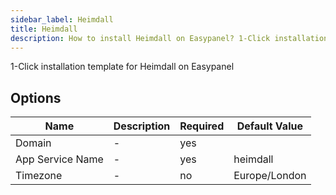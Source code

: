 ```yaml
---
sidebar_label: Heimdall
title: Heimdall
description: How to install Heimdall on Easypanel? 1-Click installation template for Heimdall on Easypanel
---
```


<!-- generated -->

1-Click installation template for Heimdall on Easypanel

## Options

Name | Description | Required | Default Value
-|-|-|-
Domain | - | yes | 
App Service Name | - | yes | heimdall
Timezone | - | no | Europe/London

